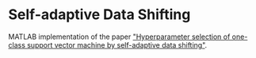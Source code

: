 # Self-adaptive Data Shifting

MATLAB implementation of the paper ["Hyperparameter selection of one-class support vector machine by self-adaptive data shifting"](https://www.sciencedirect.com/science/article/pii/S0031320317303564).


